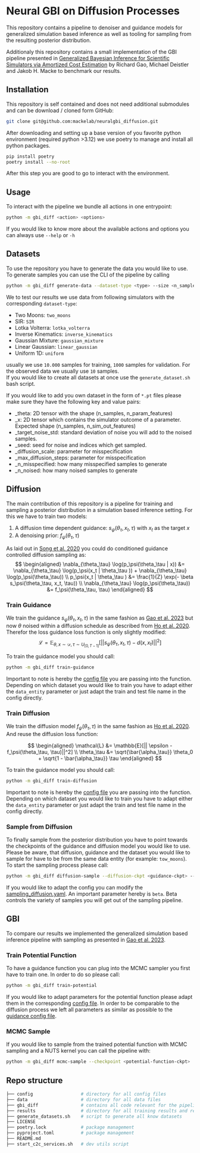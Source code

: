 # Neural GBI on Diffusion Processes


This repository contains a pipeline to denoiser and guidance models for generalized simulation based inference as well as tooling for sampling  from the resulting posterior distribution.

Additionaly this repository contains a small implementation of the GBI pipeline presented in [Generalized Bayesian Inference for Scientific Simulators via Amortized Cost Estimation](https://arxiv.org/abs/2305.15208) by Richard Gao, Michael Deistler and Jakob H. Macke to benchmark our results.  


## Installation

This repository is self contained and does not need additional submodules and can be download / cloned form GitHub:

```bash
git clone git@github.com:mackelab/neuralgbi_diffusion.git
```

After downloading and setting up a base version of you favorite python environment (required python >3.12) we use poetry to manage and install all python packages.

```bash
pip install poetry
poetry install --no-root
```

After this step you are good to go to interact with the environment. 

## Usage

To interact with the pipeline we bundle all actions in one entrypoint: 

```bash
python -m gbi_diff <action> <options>
```

If you would like to know more about the available actions and options you can always use `--help` or `-h`


## Datasets

To use the repository you have to generate the data you would like to use. To generate samples you can use the CLI of the pipeline by calling

```bash
python -m gbi_diff generate-data --dataset-type <type> --size <n_samples> --path data/
``` 

We to test our results we use data from following simulators with the corresponding `dataset-type`: 

- Two Moons: `two_moons`
- SIR: `SIR`
- Lotka Volterra: `lotka_volterra`
- Inverse Kinematics: `inverse_kinematics`
- Gaussian Mixture: `gaussian_mixture`
- Linear Gaussian: `linear_gaussian`
- Uniform 1D: `uniform`

usually we use `10.000` samples for training, `1000` samples for validation. For the observed data we usually use `10` samples.  
If you would like to create all datasets at once use the `generate_dataset.sh` bash script.

If you would like to add you own dataset in the form of `*.pt` files please make sure they have the following key and value pairs: 

- _theta: 2D tensor with the shape (n_samples, n_param_features)
- _x: 2D tensor which contains the simulator outcome of a parameter. Expected shape  (n_samples, n_sim_out_features)
- _target_noise_std: standard deviation of noise you will add to the noised samples. 
- _seed: seed for noise and indices which get sampled. 
- _diffusion_scale: parameter for misspecification
- _max_diffusion_steps: parameter for misspecification
- _n_misspecified: how many misspecified samples to generate
- _n_noised: how many noised samples to generate

## Diffusion

The main contribution of this repository is a pipeline for training and sampling a posterior distribution in a simulation based inference setting. 
For this we have to train two models: 

1. A diffusion time dependent guidance: $s_\psi(\theta_\tau, x_t, \tau)$ with $x_t$ as the target $x$ 
2. A denoising prior: $f_\psi(\theta_\tau, \tau)$

As laid out in [Song et al. 2020](https://arxiv.org/abs/2011.13456) you could do conditioned guidance controlled diffusion sampling as:
$$
\begin{aligned}
\nabla_{\theta_\tau} \log(p_\psi(\theta_\tau | x)) &=  \nabla_{\theta_\tau} \log(p_\psi(x_t | \theta_\tau )) + \nabla_{\theta_\tau} \log(p_\psi(\theta_\tau)) \\
p_\psi(x_t | \theta_\tau ) &= \frac{1}{Z} \exp(- \beta s_\psi(\theta_\tau, x_t, \tau)) \\
\nabla_{\theta_\tau} \log(p_\psi(\theta_\tau)) &= f_\psi(\theta_\tau, \tau) 
\end{aligned}
$$


### Train Guidance

We train the guidance $s_\psi(\theta_\tau, x_t, \tau)$ in the same fashion as [Gao et al. 2023](https://arxiv.org/abs/2305.15208) but now $\theta$ noised within a diffusion schedule as described from [Ho et al. 2020](https://arxiv.org/abs/2006.11239).
Therefor the loss guidance loss function is only slightly modified:
$$
\mathcal{L} = \mathbb{E}_{\theta, x \sim \mathcal{D}, \tau\sim U_{[0, T - 1]}}[||s_\psi(\theta_\tau, x_t, \tau) - d(x, x_t)||^2]
$$ 

To train the guidance model you should call:

```bash
python -m gbi_diff train-guidance
```

Important to note is hereby the [config file](config/train_guidance.yaml) you are passing into the function. Depending on which dataset you would like to train you have to adapt either the `data_entity` parameter or just adapt the train and test file name in the config directly.

### Train Diffusion

We train the diffusion model $f_\psi(\theta_\tau, \tau)$ in the same fashion as [Ho et al. 2020](https://arxiv.org/abs/2006.11239). And reuse the diffusion loss function:

$$
\begin{aligned}
\mathcal{L} &= \mathbb{E}[|| \epsilon - f_\psi(\theta_\tau, \tau)||^2] \\
\theta_\tau &= \sqrt{\bar{\alpha_\tau}} \theta_0 + \sqrt{1 - \bar{\alpha_\tau}} \tau
\end{aligned}
$$

To train the guidance model you should call:

```bash
python -m gbi_diff train-diffusion
```

Important to note is hereby the [config file](config/train_diffusion.yaml) you are passing into the function. Depending on which dataset you would like to train you have to adapt either the `data_entity` parameter or just adapt the train and test file name in the config directly.


### Sample from Diffusion

To finally sample from the posterior distribution you have to point towards the checkpoints of the guidance and diffusion model you would like to use. Please be aware, that diffusion, guidance and the dataset you would like to sample for have to be from the same data entity (for example: `tow_moons`).  
To start the sampling process please call:

```bash
python -m gbi_diff diffusion-sample --diffusion-ckpt <guidance-ckpt> --guidance-ckpt <guidance-ckpt> --n-samples <n-samples> (--plot)
```

If you would like to adapt the config you can modify the [sampling_diffusion.yaml](config/sampling_diffusion.yaml). An important parameter hereby is `beta`. Beta controls the variety of samples you will get out of the sampling pipeline.

## GBI

To compare our results we implemented the generalized simulation based inference pipeline with sampling as presented in [Gao et al. 2023](https://arxiv.org/abs/2305.15208).

### Train Potential Function

To have a guidance function you can plug into the MCMC sampler you first have to train one. In order to do so please call:

```bash
python -m gbi_diff train-potential
```

If you would like to adapt parameters for the potential function please adapt them in the corresponding [config file](config/train.yaml). In  order to be comparable to the diffusion process we left all parameters as similar as possible to the [guidance config file](config/train_guidance.yaml). 

### MCMC Sample

If you would like to sample from the trained potential function with MCMC sampling and a NUTS kernel you can call the pipeline with:

```bash
python -m gbi_diff mcmc-sample --checkpoint <potential-function-ckpt>  --size <n-samples> (--plot)
```

## Repo structure


```bash
├── config                  # directory for all config files
├── data                    # directory for all data files
├── gbi_diff                # contains all code relevant for the pipeline
├── results                 # directory for all training results and results of sampling processes
├── generate_datasets.sh    # script to generate all know datasets
├── LICENSE                 
├── poetry.lock             # package management
├── pyproject.toml          # package management
├── README.md                  
├── start_c2c_services.sh   # dev utils script
```
